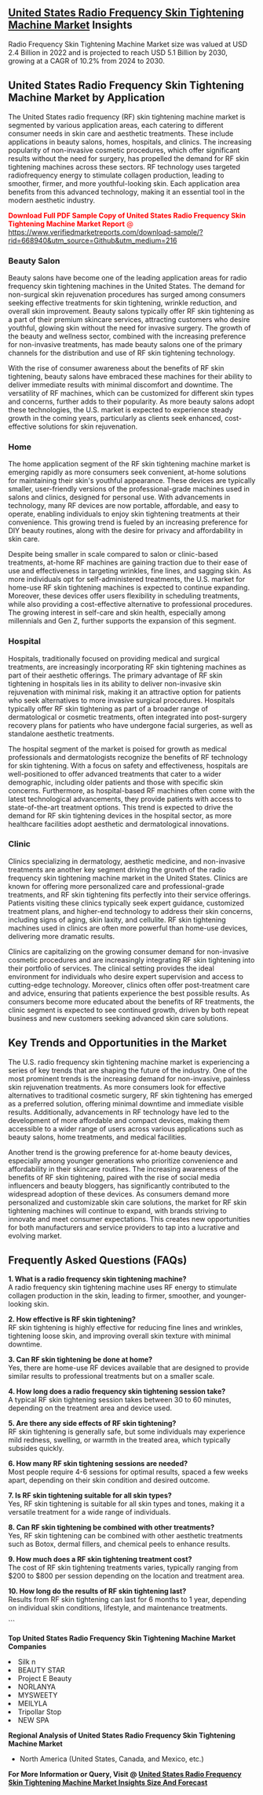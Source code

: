 <h2><a href="https://www.verifiedmarketreports.com/download-sample/?rid=668940&amp;utm_source=Github&amp;utm_medium=216" target="_blank">United States Radio Frequency Skin Tightening Machine Market</a> Insights</h2><p>Radio Frequency Skin Tightening Machine Market size was valued at USD 2.4 Billion in 2022 and is projected to reach USD 5.1 Billion by 2030, growing at a CAGR of 10.2% from 2024 to 2030.</p><p><h2>United States Radio Frequency Skin Tightening Machine Market by Application</h2><p>The United States radio frequency (RF) skin tightening machine market is segmented by various application areas, each catering to different consumer needs in skin care and aesthetic treatments. These include applications in beauty salons, homes, hospitals, and clinics. The increasing popularity of non-invasive cosmetic procedures, which offer significant results without the need for surgery, has propelled the demand for RF skin tightening machines across these sectors. RF technology uses targeted radiofrequency energy to stimulate collagen production, leading to smoother, firmer, and more youthful-looking skin. Each application area benefits from this advanced technology, making it an essential tool in the modern aesthetic industry.</p><p><p><span class=""><span style="color: #ff0000;"><strong>Download Full PDF Sample Copy of United States Radio Frequency Skin Tightening Machine Market Report</strong> @ </span><a href="https://www.verifiedmarketreports.com/download-sample/?rid=668940&amp;utm_source=Github&amp;utm_medium=216" target="_blank">https://www.verifiedmarketreports.com/download-sample/?rid=668940&amp;utm_source=Github&amp;utm_medium=216</a></span></p></p><h3>Beauty Salon</h3><p>Beauty salons have become one of the leading application areas for radio frequency skin tightening machines in the United States. The demand for non-surgical skin rejuvenation procedures has surged among consumers seeking effective treatments for skin tightening, wrinkle reduction, and overall skin improvement. Beauty salons typically offer RF skin tightening as a part of their premium skincare services, attracting customers who desire youthful, glowing skin without the need for invasive surgery. The growth of the beauty and wellness sector, combined with the increasing preference for non-invasive treatments, has made beauty salons one of the primary channels for the distribution and use of RF skin tightening technology.</p><p>With the rise of consumer awareness about the benefits of RF skin tightening, beauty salons have embraced these machines for their ability to deliver immediate results with minimal discomfort and downtime. The versatility of RF machines, which can be customized for different skin types and concerns, further adds to their popularity. As more beauty salons adopt these technologies, the U.S. market is expected to experience steady growth in the coming years, particularly as clients seek enhanced, cost-effective solutions for skin rejuvenation.</p><h3>Home</h3><p>The home application segment of the RF skin tightening machine market is emerging rapidly as more consumers seek convenient, at-home solutions for maintaining their skin's youthful appearance. These devices are typically smaller, user-friendly versions of the professional-grade machines used in salons and clinics, designed for personal use. With advancements in technology, many RF devices are now portable, affordable, and easy to operate, enabling individuals to enjoy skin tightening treatments at their convenience. This growing trend is fueled by an increasing preference for DIY beauty routines, along with the desire for privacy and affordability in skin care.</p><p>Despite being smaller in scale compared to salon or clinic-based treatments, at-home RF machines are gaining traction due to their ease of use and effectiveness in targeting wrinkles, fine lines, and sagging skin. As more individuals opt for self-administered treatments, the U.S. market for home-use RF skin tightening machines is expected to continue expanding. Moreover, these devices offer users flexibility in scheduling treatments, while also providing a cost-effective alternative to professional procedures. The growing interest in self-care and skin health, especially among millennials and Gen Z, further supports the expansion of this segment.</p><h3>Hospital</h3><p>Hospitals, traditionally focused on providing medical and surgical treatments, are increasingly incorporating RF skin tightening machines as part of their aesthetic offerings. The primary advantage of RF skin tightening in hospitals lies in its ability to deliver non-invasive skin rejuvenation with minimal risk, making it an attractive option for patients who seek alternatives to more invasive surgical procedures. Hospitals typically offer RF skin tightening as part of a broader range of dermatological or cosmetic treatments, often integrated into post-surgery recovery plans for patients who have undergone facial surgeries, as well as standalone aesthetic treatments.</p><p>The hospital segment of the market is poised for growth as medical professionals and dermatologists recognize the benefits of RF technology for skin tightening. With a focus on safety and effectiveness, hospitals are well-positioned to offer advanced treatments that cater to a wider demographic, including older patients and those with specific skin concerns. Furthermore, as hospital-based RF machines often come with the latest technological advancements, they provide patients with access to state-of-the-art treatment options. This trend is expected to drive the demand for RF skin tightening devices in the hospital sector, as more healthcare facilities adopt aesthetic and dermatological innovations.</p><h3>Clinic</h3><p>Clinics specializing in dermatology, aesthetic medicine, and non-invasive treatments are another key segment driving the growth of the radio frequency skin tightening machine market in the United States. Clinics are known for offering more personalized care and professional-grade treatments, and RF skin tightening fits perfectly into their service offerings. Patients visiting these clinics typically seek expert guidance, customized treatment plans, and higher-end technology to address their skin concerns, including signs of aging, skin laxity, and cellulite. RF skin tightening machines used in clinics are often more powerful than home-use devices, delivering more dramatic results.</p><p>Clinics are capitalizing on the growing consumer demand for non-invasive cosmetic procedures and are increasingly integrating RF skin tightening into their portfolio of services. The clinical setting provides the ideal environment for individuals who desire expert supervision and access to cutting-edge technology. Moreover, clinics often offer post-treatment care and advice, ensuring that patients experience the best possible results. As consumers become more educated about the benefits of RF treatments, the clinic segment is expected to see continued growth, driven by both repeat business and new customers seeking advanced skin care solutions.</p><h2>Key Trends and Opportunities in the Market</h2><p>The U.S. radio frequency skin tightening machine market is experiencing a series of key trends that are shaping the future of the industry. One of the most prominent trends is the increasing demand for non-invasive, painless skin rejuvenation treatments. As more consumers look for effective alternatives to traditional cosmetic surgery, RF skin tightening has emerged as a preferred solution, offering minimal downtime and immediate visible results. Additionally, advancements in RF technology have led to the development of more affordable and compact devices, making them accessible to a wider range of users across various applications such as beauty salons, home treatments, and medical facilities.</p><p>Another trend is the growing preference for at-home beauty devices, especially among younger generations who prioritize convenience and affordability in their skincare routines. The increasing awareness of the benefits of RF skin tightening, paired with the rise of social media influencers and beauty bloggers, has significantly contributed to the widespread adoption of these devices. As consumers demand more personalized and customizable skin care solutions, the market for RF skin tightening machines will continue to expand, with brands striving to innovate and meet consumer expectations. This creates new opportunities for both manufacturers and service providers to tap into a lucrative and evolving market.</p><h2>Frequently Asked Questions (FAQs)</h2><p><strong>1. What is a radio frequency skin tightening machine?</strong><br> A radio frequency skin tightening machine uses RF energy to stimulate collagen production in the skin, leading to firmer, smoother, and younger-looking skin.</p><p><strong>2. How effective is RF skin tightening?</strong><br> RF skin tightening is highly effective for reducing fine lines and wrinkles, tightening loose skin, and improving overall skin texture with minimal downtime.</p><p><strong>3. Can RF skin tightening be done at home?</strong><br> Yes, there are home-use RF devices available that are designed to provide similar results to professional treatments but on a smaller scale.</p><p><strong>4. How long does a radio frequency skin tightening session take?</strong><br> A typical RF skin tightening session takes between 30 to 60 minutes, depending on the treatment area and device used.</p><p><strong>5. Are there any side effects of RF skin tightening?</strong><br> RF skin tightening is generally safe, but some individuals may experience mild redness, swelling, or warmth in the treated area, which typically subsides quickly.</p><p><strong>6. How many RF skin tightening sessions are needed?</strong><br> Most people require 4-6 sessions for optimal results, spaced a few weeks apart, depending on their skin condition and desired outcome.</p><p><strong>7. Is RF skin tightening suitable for all skin types?</strong><br> Yes, RF skin tightening is suitable for all skin types and tones, making it a versatile treatment for a wide range of individuals.</p><p><strong>8. Can RF skin tightening be combined with other treatments?</strong><br> Yes, RF skin tightening can be combined with other aesthetic treatments such as Botox, dermal fillers, and chemical peels to enhance results.</p><p><strong>9. How much does a RF skin tightening treatment cost?</strong><br> The cost of RF skin tightening treatments varies, typically ranging from $200 to $800 per session depending on the location and treatment area.</p><p><strong>10. How long do the results of RF skin tightening last?</strong><br> Results from RF skin tightening can last for 6 months to 1 year, depending on individual skin conditions, lifestyle, and maintenance treatments.</p>```</p><p><strong>Top United States Radio Frequency Skin Tightening Machine Market Companies</strong></p><div data-test-id=""><p><li>Silk n</li><li> BEAUTY STAR</li><li> Project E Beauty</li><li> NORLANYA</li><li> MYSWEETY</li><li> MEILYLA</li><li> Tripollar Stop</li><li> NEW SPA</li></p><div><strong>Regional Analysis of&nbsp;United States Radio Frequency Skin Tightening Machine Market</strong></div><ul><li dir="ltr"><p dir="ltr">North America&nbsp;(United States, Canada, and Mexico, etc.)</p></li></ul><p><strong>For More Information or Query, Visit @&nbsp;</strong><strong><a href="https://www.verifiedmarketreports.com/product/radio-frequency-skin-tightening-machine-market/?utm_source=Github&amp;utm_medium=216" target="_blank">United States Radio Frequency Skin Tightening Machine Market Insights Size And Forecast</a></strong></p></div>
